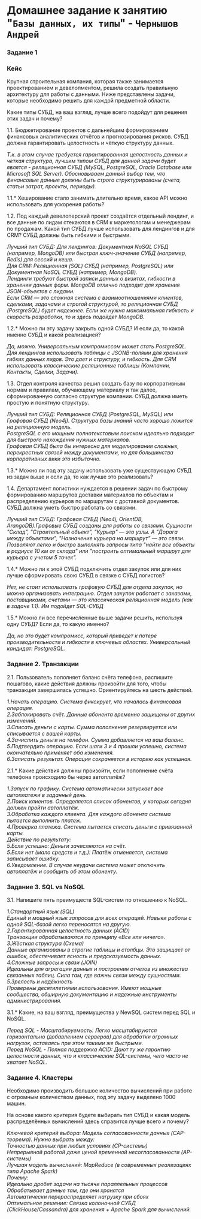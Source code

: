 # Домашнее задание к занятию "`Базы данных, их типы`" - `Чернышов Андрей`

### Задание 1
### Кейс
Крупная строительная компания, которая также занимается проектированием и девелопментом, решила создать правильную архитектуру для работы с данными. Ниже представлены задачи, которые необходимо решить для каждой предметной области.

Какие типы СУБД, на ваш взгляд, лучше всего подойдут для решения этих задач и почему?

1.1. Бюджетирование проектов с дальнейшим формированием финансовых аналитических отчётов и прогнозирования рисков. СУБД должна гарантировать целостность и чёткую структуру данных.

*Т.к. в этом случае требуется  гарантированная целостность данных и четкая структура, лучшим типом СУБД для данной задачи будет являтся - реляционная СУБД (MySQL, PostgreSQL, Oracle Database или Microsoft SQL Server). Обосновываем данный выбор тем, что финансовые данные должны быть строго структурированы (счета, статьи затрат, проекты, периоды).*

1.1.* Хеширование стало занимать длительно время, какое API можно использовать для ускорения работы?

1.2. Под каждый девелоперский проект создаётся отдельный лендинг, и все данные по лидам стекаются в CRM к маркетологам и менеджерам по продажам. Какой тип СУБД лучше использовать для лендингов и для CRM? СУБД должны быть гибкими и быстрыми.

*Лучший тип СУБД:
Для лендингов: Документная NoSQL СУБД (например, MongoDB) или быстрая ключ-значение СУБД (например, Redis) для сессий и кеша.  
Для CRM: Реляционная (SQL) СУБД (например, PostgreSQL) или Документная NoSQL СУБД (например, MongoDB).  
Лендинги требуют быстрой записи данных о визитах, гибкости в хранении данных форм. MongoDB отлично подходит для хранения JSON-объектов с лидами.  
Если CRM — это сложная система с взаимоотношениями клиентов, сделками, задачами и строгой структурой, то реляционная СУБД (PostgreSQL) будет надежнее. Если же нужна максимальная гибкость и скорость разработки, то и здесь подойдет MongoDB.*

1.2.* Можно ли эту задачу закрыть одной СУБД? И если да, то какой именно СУБД и какой реализацией?

*Да, можно. Универсальным компромиссом может стать PostgreSQL. Для лендингов использовать таблицы с JSONB-полями для хранения гибких данных лидов. Это дает и структуру, и гибкость. Для CRM использовать классические реляционные таблицы (Компании, Контакты, Сделки, Задачи).*

1.3. Отдел контроля качества решил создать базу по корпоративным нормам и правилам, обучающему материалу и так далее, сформированную согласно структуре компании. СУБД должна иметь простую и понятную структуру.

*Лучший тип СУБД: Реляционная СУБД (PostgreSQL, MySQL) или Графовая СУБД (Neo4j). Структура базы знаний часто хорошо ложится на реляционную модель.  
PostgreSQL с его мощным полнотекстовым поиском идеально подходит для быстрого нахождения нужных материалов.  
Графовая СУБД была бы интересна для моделирования сложных, перекрестных связей между документами, но для большинства корпоративных вики это избыточно.*

1.3.* Можно ли под эту задачу использовать уже существующую СУБД из задач выше и если да, то как лучше это реализовать?

1.4. Департамент логистики нуждается в решении задач по быстрому формированию маршрутов доставки материалов по объектам и распределению курьеров по маршрутам с доставкой документов. СУБД должна уметь быстро работать со связями.

*Лучший тип СУБД: Графовая СУБД (Neo4j,  OrientDB, ArangoDB).Графовые СУБД созданы для работы со связями. Сущности "Склад", "Строительный объект", "Курьер" — это узлы. А "Дорога между объектами", "Назначение курьера на маршрут" — это связи.  
Позволяют легко и быстро выполнять запросы типа "найти все объекты в радиусе 10 км от склада" или "построить оптимальный маршрут для курьера с учетом 5 точек".*

1.4.* Можно ли к этой СУБД подключить отдел закупок или для них лучше сформировать свою СУБД в связке с СУБД логистов?

*Нет, не стоит использовать графовую СУБД для отдела закупок, но можно организовать интеграцию. Отдел закупок работает с заказами, поставщиками, счетами — это классическая реляционная модель (как в задаче 1.1). Им подойдет SQL-СУБД*

1.5.* Можно ли все перечисленные выше задачи решить, используя одну СУБД? Если да, то какую именно?

*Да, но это будет компромисс, который приведет к потере производительности и гибкости в ключевых областях. 
Универсальный кандидат: PostgreSQL.*

### Задание 2. Транзакции
2.1. Пользователь пополняет баланс счёта телефона, распишите пошагово, какие действия должны произойти для того, чтобы транзакция завершилась успешно. Ориентируйтесь на шесть действий.

*1.Начать операцию. Система фиксирует, что началась финансовая операция.  
2.Заблокировать счёт. Данные абонента временно защищены от других изменений.  
3.Списать деньги с карты. Сумма пополнения резервируется или списывается с вашей карты.  
4.Зачислить деньги на телефон. Сумма добавляется на ваш баланс.  
5.Подтвердить операцию. Если шаги 3 и 4 прошли успешно, система окончательно применяет оба изменения.  
6.Записать результат. Операция сохраняется в историю как успешная.*

2.1.* Какие действия должны произойти, если пополнение счёта телефона происходило бы через автоплатёж?

*1.Запуск по графику. Система автоматически запускает все автоплатежи в заданный день.  
2.Поиск клиентов. Определяется список абонентов, у которых сегодня должен пройти автоплатёж.  
3.Обработка каждого клиента. Для каждого абонента система пытается выполнить платеж.  
4.Проверка платежа. Система пытается списать деньги с привязанной карты.  
Действие по результату:  
5.Если успешно: Деньги зачисляются на счёт.  
5.Если нет (мало средств и т.д.): Платёж отменяется, система записывает ошибку.  
6.Уведомление. В случае неудачи система может отключить автоплатёж и сообщить об этом абоненту.*

### Задание 3. SQL vs NoSQL
3.1. Напишите пять преимуществ SQL-систем по отношению к NoSQL.

*1.Стандартный язык (SQL)  
Единый и мощный язык запросов для всех операций. Навыки работы с одной SQL-базой легко переносятся на другую.  
2.Гарантированная целостность данных (ACID)  
Транзакции обрабатываются по принципу «Все или ничего».   
3.Жёсткая структура (Схема)  
Данные организованы в строгие таблицы и столбцы. Это защищает от ошибок, обеспечивает ясность и предсказуемость данных.  
4.Сложные запросы и связи (JOIN)  
Идеальны для агрегации данных и построения отчетов из множества связанных таблиц. Сила там, где важны связи между сущностями.  
5.Зрелость и надёжность  
Проверены десятилетиями использования. Имеют мощные сообщества, обширную документацию и надежные инструменты администрирования.*

3.1.* Какие, на ваш взгляд, преимущества у NewSQL систем перед SQL и NoSQL.

*Перед SQL -	Масштабируемость: Легко масштабируются горизонтально (добавлением серверов) для обработки огромных нагрузок, оставаясь при этом такими же быстрыми.  
Перед NoSQL - Полная поддержка ACID: Дают ту же гарантию целостности данных, что и классические SQL-системы, чего часто не хватает NoSQL.*

### Задание 4. Кластеры
Необходимо производить большое количество вычислений при работе с огромным количеством данных, под эту задачу выделено 1000 машин.

На основе какого критерия будете выбирать тип СУБД и какая модель распределённых вычислений здесь справится лучше всего и почему?

*Ключевой критерий выбора: Модель согласованности данных (CAP-теорема). Нужно выбрать между:  
Точностью данных при любых условиях (CP-системы)  
Непрерывной работой даже ценой временной несогласованности (AP-системы)  
Лучшая модель вычислений: MapReduce (в современных реализациях типа Apache Spark)  
Почему:  
Идеально дробит задачи на тысячи параллельных процессов  
Обрабатывает данные там, где они хранятся  
Автоматически перераспределяет нагрузку при сбоях  
Оптимальное решение: Связка колоночной СУБД (ClickHouse/Cassandra) для хранения + Apache Spark для вычислений.*
